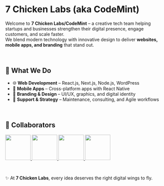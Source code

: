 # 7 Chicken Labs (aka CodeMint)

Welcome to **7 Chicken Labs/CodeMint** – a creative tech team helping startups and businesses strengthen their digital presence, engage customers, and scale faster.  
We blend modern technology with innovative design to deliver **websites, mobile apps, and branding** that stand out.

<br />

## 🔹 What We Do
- 🌐 **Web Development** – React.js, Next.js, Node.js, WordPress  
- 📱 **Mobile Apps** – Cross-platform apps with React Native  
- 🎨 **Branding & Design** – UI/UX, graphics, and digital identity  
- 🔧 **Support & Strategy** – Maintenance, consulting, and Agile workflows  

<br />

## 🤝 Collaborators  

<p align="left">
  <a href="https://github.com/7-chicken-labs">
    <img src="https://avatars.githubusercontent.com/u/230103134?v=4" width="80" height="80"/>
  </a>
  <a href="https://github.com/x-darkvanilla-x">
    <img src="https://avatars.githubusercontent.com/u/122479676?v=4" width="80" height="80"/>
  </a>
  <a href="https://github.com/vrushal1018">
    <img src="https://avatars.githubusercontent.com/u/220584900?v=4" width="80" height="80"/>
  </a>
  <a href="https://github.com/BEAST1807">
    <img src="https://avatars.githubusercontent.com/u/182793841?v=4" width="80" height="80"/>
  </a>
</p>

<br />

✨ At **7 Chicken Labs**, every idea deserves the right digital wings to fly.  
